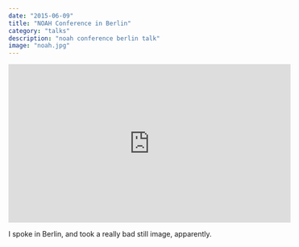 ```yaml
---
date: "2015-06-09"
title: "NOAH Conference in Berlin"
category: "talks"
description: "noah conference berlin talk"
image: "noah.jpg"
---
```


<iframe width="560" height="315" src="https://www.youtube.com/embed/SNRU3EV6NrI?rel=0" frameborder="0" allowfullscreen></iframe>

I spoke in Berlin, and took a really bad still image, apparently.